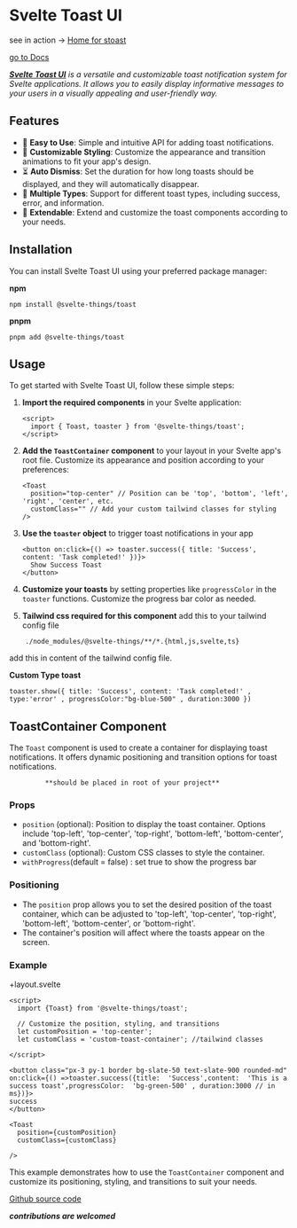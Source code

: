 # Svelte Toast UI

see in action -> [Home for stoast](https://stoast.vercel.app/)

[go to Docs](https://itsarunkumar.github.io/svelte-toast/)

_[**Svelte Toast UI**](https://github.com/itsarunkumar/svelte-toast) is a versatile and customizable toast notification system for Svelte applications. It allows you to easily display informative messages to your users in a visually appealing and user-friendly way._

## Features

- 🚀 **Easy to Use**: Simple and intuitive API for adding toast notifications.
- 🎨 **Customizable Styling**: Customize the appearance and transition animations to fit your app's design.
- ⏳ **Auto Dismiss**: Set the duration for how long toasts should be displayed, and they will automatically disappear.
- 🌈 **Multiple Types**: Support for different toast types, including success, error, and information.
- 🧩 **Extendable**: Extend and customize the toast components according to your needs.

## Installation

You can install Svelte Toast UI using your preferred package manager:

**npm**

```
npm install @svelte-things/toast
```

**pnpm**

```
pnpm add @svelte-things/toast
```

## Usage

To get started with Svelte Toast UI, follow these simple steps:

1.  **Import the required components** in your Svelte application:

    ```
    <script>
      import { Toast, toaster } from '@svelte-things/toast';
    </script>
    ```

2.  **Add the `ToastContainer` component** to your layout in your Svelte app's root file. Customize its appearance and position according to your preferences:

    ```
    <Toast
      position="top-center" // Position can be 'top', 'bottom', 'left', 'right', 'center', etc.
      customClass="" // Add your custom tailwind classes for styling
    />
    ```

3.  **Use the `toaster` object** to trigger toast notifications in your app
    ```
    <button on:click={() => toaster.success({ title: 'Success', content: 'Task completed!' })}>
      Show Success Toast
    </button>
    ```
4.  **Customize your toasts** by setting properties like `progressColor` in the `toaster` functions. Customize the progress bar color as needed.
5.  **Tailwind css required for this component** add this to your tailwind config file

```
    ./node_modules/@svelte-things/**/*.{html,js,svelte,ts}
```

add this in content of the tailwind config file.

**Custom Type toast**

```
toaster.show({ title: 'Success', content: 'Task completed!' , type:'error' , progressColor:"bg-blue-500" , duration:3000 })
```

## ToastContainer Component

The `Toast` component is used to create a container for displaying toast notifications. It offers dynamic positioning and transition options for toast notifications.

             **should be placed in root of your project**

### Props

- `position` (optional): Position to display the toast container. Options include 'top-left', 'top-center', 'top-right', 'bottom-left', 'bottom-center', and 'bottom-right'.
- `customClass` (optional): Custom CSS classes to style the container.
- `withProgress`(default = false) : set true to show the progress bar

### Positioning

- The `position` prop allows you to set the desired position of the toast container, which can be adjusted to 'top-left', 'top-center', 'top-right', 'bottom-left', 'bottom-center', or 'bottom-right'.
- The container's position will affect where the toasts appear on the screen.

### Example

+layout.svelte

```
<script>
  import {Toast} from '@svelte-things/toast';

  // Customize the position, styling, and transitions
  let customPosition = 'top-center';
  let customClass = 'custom-toast-container'; //tailwind classes

</script>

<button class="px-3 py-1 border bg-slate-50 text-slate-900 rounded-md" on:click={() =>toaster.success({title:  'Success',content:  'This is a success toast',progressColor:  'bg-green-500' , duration:3000 // in ms})}>
success
</button>

<Toast
  position={customPosition}
  customClass={customClass}

/>
```

This example demonstrates how to use the `ToastContainer` component and customize its positioning, styling, and transitions to suit your needs.

[Github source code](https://github.com/itsarunkumar/svelte-toast)

**_contributions are welcomed_**
